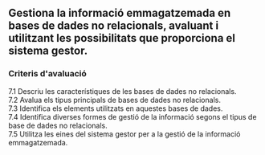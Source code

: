 ## Gestiona la informació emmagatzemada en bases de dades no relacionals, avaluant i utilitzant les possibilitats que proporciona el sistema gestor.    

### Criteris d'avaluació     

   7.1 Descriu les característiques de les bases de dades no relacionals.     
   7.2 Avalua els tipus principals de bases de dades no relacionals.     
   7.3 Identifica els elements utilitzats en aquestes bases de dades.     
   7.4 Identifica diverses formes de gestió de la informació segons el tipus de base de dades no relacionals.    
   7.5 Utilitza les eines del sistema gestor per a la gestió de la informació emmagatzemada.    
   